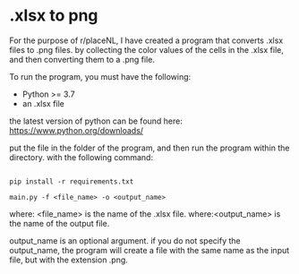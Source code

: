 # .xlsx to png

For the purpose of r/placeNL, I have created a program that converts .xlsx files to .png files.
by collecting the color values of the cells in the .xlsx file, and then converting them to a .png file.

To run the program, you must have the following:

- Python >= 3.7
- an .xlsx file

the latest version of python can be found here: https://www.python.org/downloads/

put the file in the folder of the program, and then run the program within the directory. with the following command:

```shell

pip install -r requirements.txt

main.py -f <file_name> -o <output_name>
```

where: <file_name> is the name of the .xlsx file.
where:<output_name> is the name of the output file.

output_name is an optional argument. if you do not specify the output_name, the program will create a file with the same name as the input file, but with the extension .png.
